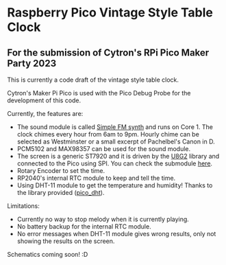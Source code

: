 # Raspberry Pico Vintage Style Table Clock

## For the submission of Cytron's RPi Pico Maker Party 2023

This is currently a code draft of the vintage style table clock.

Cytron's Maker Pi Pico is used with the Pico Debug Probe for the development of this code.

Currently, the features are:
- The sound module is called [Simple FM synth](https://github.com/nyh-workshop/pico-fmSynth) and runs on Core 1. The clock chimes every hour from 6am to 9pm. Hourly chime can be selected as Westminster or a small excerpt of Pachelbel's Canon in D.
- PCM5102 and MAX98357 can be used for the sound module.
- The screen is a generic ST7920 and it is driven by the [U8G2](https://github.com/olikraus/u8g2) library and connected to the Pico using SPI. You can check the submodule [here](https://github.com/nyh-workshop/pico-u8g2-st7920).
- Rotary Encoder to set the time.
- RP2040's internal RTC module to keep and tell the time.
- Using DHT-11 module to get the temperature and humidity! Thanks to the library provided ([pico_dht](https://github.com/vmilea/pico_dht/tree/master)).

Limitations:
- Currently no way to stop melody when it is currently playing.
- No battery backup for the internal RTC module.
- No error messages when DHT-11 module gives wrong results, only not showing the results on the screen.

Schematics coming soon! :D